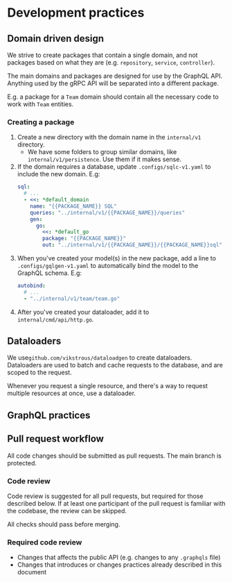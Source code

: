 # Development practices

## Domain driven design

We strive to create packages that contain a single domain, and not packages based on what they are (e.g. `repository`, 
`service`, `controller`).

The main domains and packages are designed for use by the GraphQL API. Anything used by the gRPC API will be separated 
into a different package.

E.g. a package for a `Team` domain should contain all the necessary code to work with `Team` entities.

### Creating a package

1. Create a new directory with the domain name in the `internal/v1` directory.
    - We have some folders to group similar domains, like `internal/v1/persistence`. 
      Use them if it makes sense.
2. If the domain requires a database, update `.configs/sqlc-v1.yaml` to include the new domain.
   E.g:
   ```yaml
   sql:
     # ...
     - <<: *default_domain
       name: "{{PACKAGE_NAME}} SQL"
       queries: "../internal/v1/{{PACKAGE_NAME}}/queries"
       gen:
         go:
           <<: *default_go
           package: "{{PACKAGE_NAME}}"
           out: "../internal/v1/{{PACKAGE_NAME}}/{{PACKAGE_NAME}}sql"
   ```
3. When you've created your model(s) in the new package, add a line to `.configs/gqlgen-v1.yaml` to automatically bind the model to the GraphQL schema.
   E.g:
   ```yaml
   autobind:
     # ...
     - "../internal/v1/team/team.go"
   ```
4. After you've created your dataloader, add it to `internal/cmd/api/http.go`.

## Dataloaders

We use`github.com/vikstrous/dataloadgen` to create dataloaders. Dataloaders are used to batch and cache requests to the 
database, and are scoped to the request.

Whenever you request a single resource, and there's a way to request multiple resources at once, use a dataloader.

## GraphQL practices

## Pull request workflow

All code changes should be submitted as pull requests. The main branch is protected.

### Code review

Code review is suggested for all pull requests, but required for those described below. If at least one participant of 
the pull request is familiar with the codebase, the review can be skipped.

All checks should pass before merging.

### Required code review

- Changes that affects the public API (e.g. changes to any `.graphqls` file)
- Changes that introduces or changes practices already described in this document
